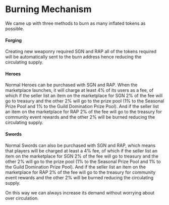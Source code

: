 # Burning Mechanism

We came up with three methods to burn as many inflated tokens as possible.

#### Forging

Creating new weaponry required SGN and RAP all of the tokens required will be automatically sent to the burn address hence reducing the circulating supply.

#### Heroes

Normal Heroes can be purchased with SGN and RAP. When the marketplace launches, it will charge at least 4% of its users as a fee, of which if the seller list an item on the marketplace for SGN 2% of the fee will go to treasury and the other 2% will go to the prize pool (1% to the Seasonal Prize Pool and 1% to the Guild Domination Prize Pool). And if the seller list an item on the marketplace for RAP 2% of the fee will go to the treasury for community event rewards and the other 2% will be burned reducing the circulating supply.

#### Swords

Normal Swords can also be purchased with SGN and RAP, which means that players will be charged at least a 4% fee, of which if the seller list an item on the marketplace for SGN 2% of the fee will go to treasury and the other 2% will go to the prize pool (1% to the Seasonal Prize Pool and 1% to the Guild Domination Prize Pool). And if the seller list an item on the marketplace for RAP 2% of the fee will go to the treasury for community event rewards and the other 2% will be burned reducing the circulating supply.

On this way we can always increase its demand without worrying about over circulation.
